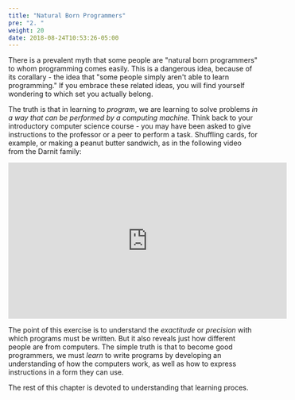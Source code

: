 ```yaml
---
title: "Natural Born Programmers"
pre: "2. "
weight: 20
date: 2018-08-24T10:53:26-05:00
---
```


There is a prevalent myth that some people are "natural born programmers" to whom programming comes easily. This is a dangerous idea, because of its corallary - the idea that "some people simply aren't able to learn programming."  If you embrace these related ideas, you will find yourself wondering to which set you actually belong.

The truth is that in learning to _program_, we are learning to solve problems _in a way that can be performed by a computing machine_.  Think back to your introductory computer science course - you may have been asked to give instructions to the professor or a peer to perform a task.  Shuffling cards, for example, or making a peanut butter sandwich, as in the following video from the Darnit family:

<iframe width="560" height="315" src="https://www.youtube.com/embed/FN2RM-CHkuI" frameborder="0" allow="accelerometer; autoplay; encrypted-media; gyroscope; picture-in-picture" allowfullscreen></iframe>

The point of this exercise is to understand the _exactitude_ or _precision_ with which programs must be written. But it also reveals just how different people are from computers. The simple truth is that to become good programmers, we must _learn_ to write programs by developing an understanding of how the computers work, as well as how to express instructions in a form they can use. 

The rest of this chapter is devoted to understanding that learning proces.